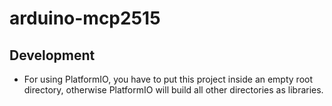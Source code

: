 # arduino-mcp2515

## Development

- For using PlatformIO, you have to put this project inside an empty root directory, otherwise PlatformIO will build all other directories as libraries.
